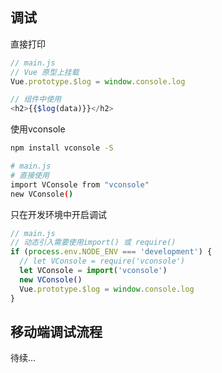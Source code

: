 ## 调试
直接打印
```js
// main.js
// Vue 原型上挂载
Vue.prototype.$log = window.console.log

// 组件中使用
<h2>{{$log(data)}}</h2>
```

使用vconsole
``` bash
npm install vconsole -S

# main.js
# 直接使用
import VConsole from "vconsole"
new VConsole()
```

只在开发环境中开启调试
```js
// main.js
// 动态引入需要使用import() 或 require()
if (process.env.NODE_ENV === 'development') {
  // let VConsole = require('vconsole') 
  let VConsole = import('vconsole')
  new VConsole()
  Vue.prototype.$log = window.console.log
}
```
## 移动端调试流程
待续...
